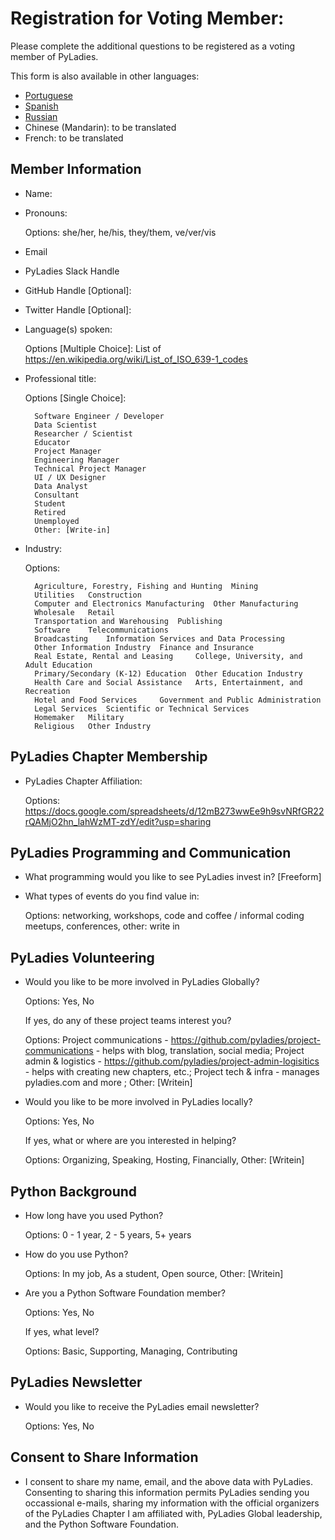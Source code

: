 # Registration for Voting Member:

Please complete the additional questions to be registered as a voting member of PyLadies.
 
This form is also available in other languages:

- [Portuguese](https://github.com/pyladies/project-admin-logisitics/blob/master/forms/voting-membership-form-pt.md)
- [Spanish](https://github.com/pyladies/project-admin-logisitics/blob/master/forms/voting-membership-form-es.md)
- [Russian](https://github.com/pyladies/project-admin-logisitics/blob/master/forms/voting-membership-form-ru.md)
- Chinese (Mandarin): to be translated
- French: to be translated

## Member Information

- Name: 

- Pronouns:
 
  Options: she/her, he/his, they/them, ve/ver/vis

- Email

- PyLadies Slack Handle

- GitHub Handle [Optional]: 

- Twitter Handle [Optional]:

- Language(s) spoken:

  Options [Multiple Choice]: List of https://en.wikipedia.org/wiki/List_of_ISO_639-1_codes

- Professional title:

  Options [Single Choice]:
  
        Software Engineer / Developer
        Data Scientist
        Researcher / Scientist
        Educator
        Project Manager
        Engineering Manager
        Technical Project Manager
        UI / UX Designer
        Data Analyst
        Consultant
        Student
        Retired
        Unemployed
        Other: [Write-in]
   
- Industry:
  
  Options: 
        
        Agriculture, Forestry, Fishing and Hunting 	Mining
        Utilities 	Construction
        Computer and Electronics Manufacturing 	Other Manufacturing
        Wholesale 	Retail
        Transportation and Warehousing 	Publishing
        Software 	Telecommunications
        Broadcasting 	Information Services and Data Processing
        Other Information Industry 	Finance and Insurance
        Real Estate, Rental and Leasing 	College, University, and Adult Education
        Primary/Secondary (K-12) Education 	Other Education Industry
        Health Care and Social Assistance 	Arts, Entertainment, and Recreation
        Hotel and Food Services 	Government and Public Administration
        Legal Services 	Scientific or Technical Services
        Homemaker 	Military
        Religious 	Other Industry 

## PyLadies Chapter Membership

- PyLadies Chapter Affiliation: 
   
   Options: https://docs.google.com/spreadsheets/d/12mB273wwEe9h9svNRfGR22rQAMjO2hn_lahWzMT-zdY/edit?usp=sharing
    
## PyLadies Programming and Communication

- What programming would you like to see PyLadies invest in? [Freeform]

- What types of events do you find value in:
    
  Options: networking, workshops, code and coffee / informal coding meetups, conferences, other: write in

## PyLadies Volunteering

- Would you like to be more involved in PyLadies Globally?
  
  Options: Yes, No
  
  If yes, do any of these project teams interest you?
  
  Options: Project communications - https://github.com/pyladies/project-communications - helps with blog, translation, social media; Project admin & logistics - https://github.com/pyladies/project-admin-logisitics - helps with creating new chapters, etc.; Project tech & infra - manages pyladies.com and more ; Other: [Writein]

- Would you like to be more involved in PyLadies locally?
  
  Options: Yes, No
  
  If yes, what or where are you interested in helping? 
  
  Options:  Organizing, Speaking,  Hosting, Financially, Other:  [Writein]

## Python Background

- How long have you used Python? 

  Options: 0 - 1 year,  2 - 5 years, 5+ years

- How do you use Python? 
  
  Options: In my job, As a student, Open source, Other: [Writein]

- Are you a Python Software Foundation member? 
  
  Options: Yes, No
  
  If yes, what level? 
  
  Options:  Basic, Supporting, Managing, Contributing

## PyLadies Newsletter

- Would you like to receive the PyLadies email newsletter? 
  
  Options: Yes, No
        
## Consent to Share Information

-  I consent to share my name, email, and the above data with PyLadies. Consenting to sharing this information permits PyLadies sending you occassional e-mails, sharing my information with the official organizers of the PyLadies Chapter I am affiliated with, PyLadies Global leadership, and the Python Software Foundation.
